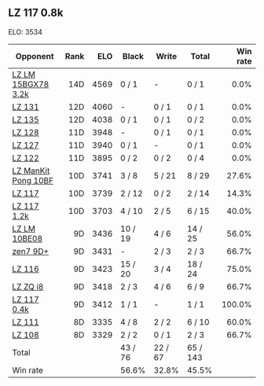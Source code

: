 ## LZ 117 0.8k ##

ELO: 3534

Opponent | Rank | ELO | Black | Write | Total | Win rate
---------|-----:|----:|-------|-------|-------|-------:
[LZ LM 15BGX78 3.2k](LZ%20LM%2015BGX78%203.2k.md) | 14D | 4569 | 0 / 1 | - | 0 / 1 | 0.0%
[LZ 131](LZ%20131.md) | 12D | 4060 | - | 0 / 1 | 0 / 1 | 0.0%
[LZ 135](LZ%20135.md) | 12D | 4038 | 0 / 1 | 0 / 1 | 0 / 2 | 0.0%
[LZ 128](LZ%20128.md) | 11D | 3948 | - | 0 / 1 | 0 / 1 | 0.0%
[LZ 127](LZ%20127.md) | 11D | 3940 | 0 / 1 | - | 0 / 1 | 0.0%
[LZ 122](LZ%20122.md) | 11D | 3895 | 0 / 2 | 0 / 2 | 0 / 4 | 0.0%
[LZ ManKit Pong 10BF](LZ%20ManKit%20Pong%2010BF.md) | 10D | 3741 | 3 / 8 | 5 / 21 | 8 / 29 | 27.6%
[LZ 117](LZ%20117.md) | 10D | 3739 | 2 / 12 | 0 / 2 | 2 / 14 | 14.3%
[LZ 117 1.2k](LZ%20117%201.2k.md) | 10D | 3703 | 4 / 10 | 2 / 5 | 6 / 15 | 40.0%
[LZ LM 10BE08](LZ%20LM%2010BE08.md) | 9D | 3436 | 10 / 19 | 4 / 6 | 14 / 25 | 56.0%
[zen7 9D+](zen7%209D+.md) | 9D | 3431 | - | 2 / 3 | 2 / 3 | 66.7%
[LZ 116](LZ%20116.md) | 9D | 3423 | 15 / 20 | 3 / 4 | 18 / 24 | 75.0%
[LZ ZQ i8](LZ%20ZQ%20i8.md) | 9D | 3418 | 2 / 3 | 4 / 6 | 6 / 9 | 66.7%
[LZ 117 0.4k](LZ%20117%200.4k.md) | 9D | 3412 | 1 / 1 | - | 1 / 1 | 100.0%
[LZ 111](LZ%20111.md) | 8D | 3335 | 4 / 8 | 2 / 2 | 6 / 10 | 60.0%
[LZ 108](LZ%20108.md) | 8D | 3329 | 2 / 2 | 0 / 1 | 2 / 3 | 66.7%
Total | | | 43 / 76 | 22 / 67 | 65 / 143 | 
Win rate| | | 56.6% | 32.8% | 45.5% | 
